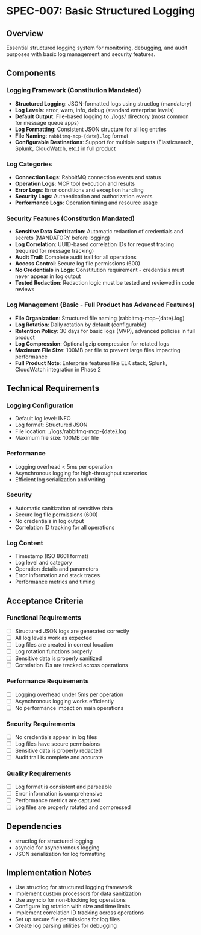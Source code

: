 # SPEC-007: Basic Structured Logging

## Overview
Essential structured logging system for monitoring, debugging, and audit purposes with basic log management and security features.

## Components

### Logging Framework (Constitution Mandated)
- **Structured Logging**: JSON-formatted logs using structlog (mandatory)
- **Log Levels**: error, warn, info, debug (standard enterprise levels)
- **Default Output**: File-based logging to ./logs/ directory (most common for message queue apps)
- **Log Formatting**: Consistent JSON structure for all log entries
- **File Naming**: `rabbitmq-mcp-{date}.log` format
- **Configurable Destinations**: Support for multiple outputs (Elasticsearch, Splunk, CloudWatch, etc.) in full product

### Log Categories
- **Connection Logs**: RabbitMQ connection events and status
- **Operation Logs**: MCP tool execution and results
- **Error Logs**: Error conditions and exception handling
- **Security Logs**: Authentication and authorization events
- **Performance Logs**: Operation timing and resource usage

### Security Features (Constitution Mandated)
- **Sensitive Data Sanitization**: Automatic redaction of credentials and secrets (MANDATORY before logging)
- **Log Correlation**: UUID-based correlation IDs for request tracing (required for message tracking)
- **Audit Trail**: Complete audit trail for all operations
- **Access Control**: Secure log file permissions (600)
- **No Credentials in Logs**: Constitution requirement - credentials must never appear in log output
- **Tested Redaction**: Redaction logic must be tested and reviewed in code reviews

### Log Management (Basic - Full Product has Advanced Features)
- **File Organization**: Structured file naming (rabbitmq-mcp-{date}.log)
- **Log Rotation**: Daily rotation by default (configurable)
- **Retention Policy**: 30 days for basic logs (MVP), advanced policies in full product
- **Log Compression**: Optional gzip compression for rotated logs
- **Maximum File Size**: 100MB per file to prevent large files impacting performance
- **Full Product Note**: Enterprise features like ELK stack, Splunk, CloudWatch integration in Phase 2

## Technical Requirements

### Logging Configuration
- Default log level: INFO
- Log format: Structured JSON
- File location: ./logs/rabbitmq-mcp-{date}.log
- Maximum file size: 100MB per file

### Performance
- Logging overhead < 5ms per operation
- Asynchronous logging for high-throughput scenarios
- Efficient log serialization and writing

### Security
- Automatic sanitization of sensitive data
- Secure log file permissions (600)
- No credentials in log output
- Correlation ID tracking for all operations

### Log Content
- Timestamp (ISO 8601 format)
- Log level and category
- Operation details and parameters
- Error information and stack traces
- Performance metrics and timing

## Acceptance Criteria

### Functional Requirements
- [ ] Structured JSON logs are generated correctly
- [ ] All log levels work as expected
- [ ] Log files are created in correct location
- [ ] Log rotation functions properly
- [ ] Sensitive data is properly sanitized
- [ ] Correlation IDs are tracked across operations

### Performance Requirements
- [ ] Logging overhead under 5ms per operation
- [ ] Asynchronous logging works efficiently
- [ ] No performance impact on main operations

### Security Requirements
- [ ] No credentials appear in log files
- [ ] Log files have secure permissions
- [ ] Sensitive data is properly redacted
- [ ] Audit trail is complete and accurate

### Quality Requirements
- [ ] Log format is consistent and parseable
- [ ] Error information is comprehensive
- [ ] Performance metrics are captured
- [ ] Log files are properly rotated and compressed

## Dependencies
- structlog for structured logging
- asyncio for asynchronous logging
- JSON serialization for log formatting

## Implementation Notes
- Use structlog for structured logging framework
- Implement custom processors for data sanitization
- Use asyncio for non-blocking log operations
- Configure log rotation with size and time limits
- Implement correlation ID tracking across operations
- Set up secure file permissions for log files
- Create log parsing utilities for debugging
